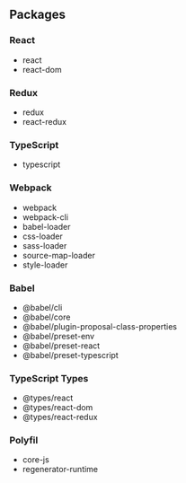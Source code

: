 ## Packages
### React
* react
* react-dom

### Redux
* redux
* react-redux

### TypeScript
* typescript

### Webpack
* webpack
* webpack-cli
* babel-loader
* css-loader
* sass-loader
* source-map-loader
* style-loader

### Babel
* @babel/cli
* @babel/core
* @babel/plugin-proposal-class-properties
* @babel/preset-env
* @babel/preset-react
* @babel/preset-typescript

### TypeScript Types
* @types/react
* @types/react-dom
* @types/react-redux

### Polyfil
* core-js
* regenerator-runtime